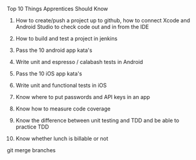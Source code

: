 Top 10 Things Apprentices Should Know

1) How to create/push a project up to github, how to connect Xcode and Android Studio to check code out and in from the IDE

2) How to build and test a project in jenkins

3) Pass the 10 android app kata's

4) Write unit and espresso / calabash tests in Android 

5) Pass the 10 iOS app kata's

6) Write unit and functional tests in iOS

7) Know where to put passwords and API keys in an app

8) Know how to measure code coverage

9) Know the difference between unit testing and TDD and be able to practice TDD

10)  Know whether lunch is billable or not

git merge branches